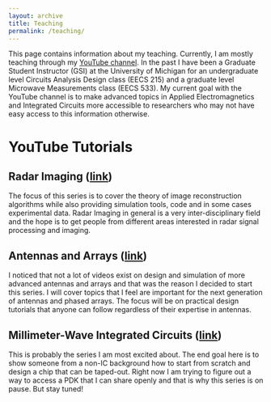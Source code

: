 ```yaml
---
layout: archive
title: Teaching
permalink: /teaching/
---
```


This page contains information about my teaching. Currently, I am mostly teaching through my [YouTube channel](https://www.youtube.com/@adityavarmamuppala437). In the past I have been a Graduate Student Instructor (GSI) at the University of Michigan for an undergraduate level Circuits Analysis Design class (EECS 215) and a graduate level Microwave Measurements class (EECS 533). My current goal with the YouTube channel is to make advanced topics in Applied Electromagnetics and Integrated Circuits more accessible to researchers who may not have easy access to this information otherwise. 

# YouTube Tutorials

## Radar Imaging ([link](https://www.youtube.com/watch?v=3CRFXfRZxZ8&list=PL9Trid0A4Da1BWEiZc-_coDZmFxgSagKL&pp=iAQB))

The focus of this series is to cover the theory of image reconstruction algorithms while also providing simulation tools, code and in some cases experimental data. Radar Imaging in general is a very inter-disciplinary field and the hope is to get people from different areas interested in radar signal processing and imaging.

## Antennas and Arrays ([link](https://www.youtube.com/watch?v=bVfZkiY_1NM&list=PL9Trid0A4Da0TmzV_vpToGlJOALid2dKj&pp=iAQB))

I noticed that not a lot of videos exist on design and simulation of more advanced antennas and arrays and that was the reason I decided to start this series. I will cover topics that I feel are important for the next generation of antennas and phased arrays. The focus will be on practical design tutorials that anyone can follow regardless of their expertise in antennas.

## Millimeter-Wave Integrated Circuits ([link](https://www.youtube.com/watch?v=X9LaoKDRmzA&list=PL9Trid0A4Da1lh5hRCjpYMCDADtVXA9qU&pp=iAQB))

This is probably the series I am most excited about. The end goal here is to show someone from a non-IC background how to start from scratch and design a chip that can be taped-out. Right now I am trying to figure out a way to access a PDK that I can share openly and that is why this series is on pause. But stay tuned!
